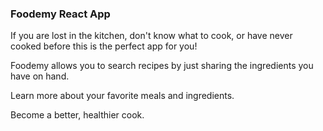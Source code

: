 ### Foodemy React App
If you are lost in the kitchen, don't know what to cook, or have never cooked before this is the perfect app for you! 

Foodemy allows you to search recipes by just sharing the ingredients you have on hand. 

Learn more about your favorite meals and ingredients.

Become a better, healthier cook. 


